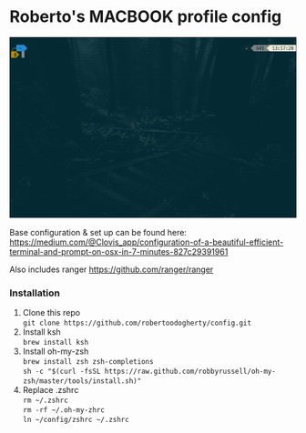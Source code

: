 # Roberto's MACBOOK profile config #
![Plugins Demo](demo/demo.gif)

Base configuration & set up can be found here:   
https://medium.com/@Clovis_app/configuration-of-a-beautiful-efficient-terminal-and-prompt-on-osx-in-7-minutes-827c29391961   

Also includes ranger https://github.com/ranger/ranger    

### Installation ### 
1. Clone this repo    
	`git clone https://github.com/robertoodogherty/config.git`   
2. Install ksh    
	`brew install ksh`   
3. Install oh-my-zsh    
	`brew install zsh zsh-completions`     
	`sh -c "$(curl -fsSL https://raw.github.com/robbyrussell/oh-my-zsh/master/tools/install.sh)"`   
4. Replace .zshrc   
	`rm ~/.zshrc`   
	`rm -rf ~/.oh-my-zhrc`   
	`ln ~/config/zshrc ~/.zshrc`   


